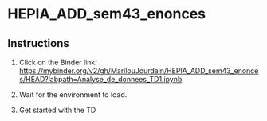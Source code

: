 # HEPIA_ADD_sem43_enonces

## Instructions

1. Click on the Binder link:
https://mybinder.org/v2/gh/MarilouJourdain/HEPIA_ADD_sem43_enonces/HEAD?labpath=Analyse_de_donnees_TD1.ipynb 

2. Wait for the environment to load.

3. Get started with the TD 